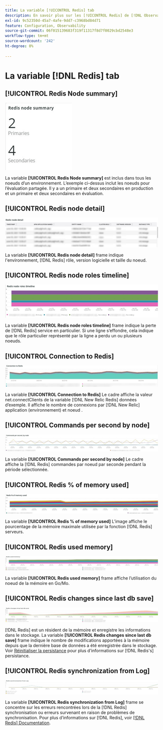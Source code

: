 ```yaml
---
title: La variable [!UICONTROL Redis] tab
description: En savoir plus sur les [!UICONTROL Redis] de [!DNL Observation for Adobe Commerce].
exl-id: 9c52350d-45a7-4afe-9dd7-c3968bd84d71
feature: Configuration, Observability
source-git-commit: 06f015139683f319f11317f8d7f0029cbd2548e3
workflow-type: tm+mt
source-wordcount: '242'
ht-degree: 0%

---
```


# La variable [!DNL Redis] tab

## [!UICONTROL Redis Node summary]

![Résumé du noeud Redis](../../assets/tools/observation-for-adobe-commerce/redis-tab-1.jpg)

La variable **[!UICONTROL Redis Node summary]** est inclus dans tous les noeuds d’un environnement. L’exemple ci-dessus inclut les noeuds pour l’évaluation partagée. Il y a un primaire et deux secondaires en production et un primaire et deux secondaires en évaluation.

## [!UICONTROL Redis node detail]

![Détails du noeud Redis](../../assets/tools/observation-for-adobe-commerce/redis-tab-2.jpg)

La variable **[!UICONTROL Redis node detail]** frame indique l&#39;environnement, [!DNL Redis] rôle, version logicielle et taille du noeud.

## [!UICONTROL Redis node roles timeline]

![Redis la chronologie des rôles de noeud](../../assets/tools/observation-for-adobe-commerce/redis-tab-3.jpg)

La variable **[!UICONTROL Redis node roles timeline]** frame indique la perte de [!DNL Redis] service en particulier. Si une ligne s’effondre, cela indique que le rôle particulier représenté par la ligne a perdu un ou plusieurs noeuds.

## [!UICONTROL Connection to Redis]

![Connexion à Redis](../../assets/tools/observation-for-adobe-commerce/redis-tab-4.jpg)

La variable **[!UICONTROL Connection to Redis]** Le cadre affiche la valeur net.connectClients de la variable [!DNL New Relic Redis] données d’exemple. Il affiche le nombre de connexions par [!DNL New Relic] application (environnement) et noeud .

## [!UICONTROL Commands per second by node]

![Commandes par seconde par noeud](../../assets/tools/observation-for-adobe-commerce/redis-tab-5.jpg)

La variable **[!UICONTROL Commands per second by node]** Le cadre affiche la [!DNL Redis] commandes par noeud par seconde pendant la période sélectionnée.

## [!UICONTROL Redis % of memory used]

![Redis % de la mémoire utilisée](../../assets/tools/observation-for-adobe-commerce/redis-tab-6.jpg)

La variable **[!UICONTROL Redis % of memory used]** L’image affiche le pourcentage de la mémoire maximale utilisée par la fonction [!DNL Redis] serveurs.

## [!UICONTROL Redis used memory]

![Redis used memory](../../assets/tools/observation-for-adobe-commerce/redis-tab-7.jpg)

La variable **[!UICONTROL Redis used memory]** frame affiche l’utilisation du noeud de la mémoire en Go/Mo.

## [!UICONTROL Redis changes since last db save]

![Modifie depuis le dernier enregistrement de la base de données](../../assets/tools/observation-for-adobe-commerce/redis-tab-8.jpg)

[!DNL Redis] est un résident de la mémoire et enregistre les informations dans le stockage. La variable **[!UICONTROL Redis changes since last db save]** frame indique le nombre de modifications apportées à la mémoire depuis que la dernière base de données a été enregistrée dans le stockage. Voir [Réinitialiser la persistance](https://redis.io/docs/latest/operate/oss_and_stack/management/persistence/) pour plus d’informations sur [!DNL Redis's] persistance.

## [!UICONTROL Redis synchronization from Log]

![Redis la synchronisation à partir du journal](../../assets/tools/observation-for-adobe-commerce/redis-tab-9.jpg)

La variable **[!UICONTROL Redis synchronization from Log]** frame se concentre sur les erreurs rencontrées lors de la [!DNL Redis] synchronisation ou erreurs survenant en raison de problèmes de synchronisation. Pour plus d’informations sur [!DNL Redis], voir [[!DNL Redis] Documentation](https://redis.io/docs/).
